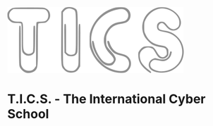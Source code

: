 ![T.I.C.S.](https://raw.githubusercontent.com/T-I-C-S/.github/main/profile/images/tics-logo-grey.svg)
# T.I.C.S. - The International Cyber School
